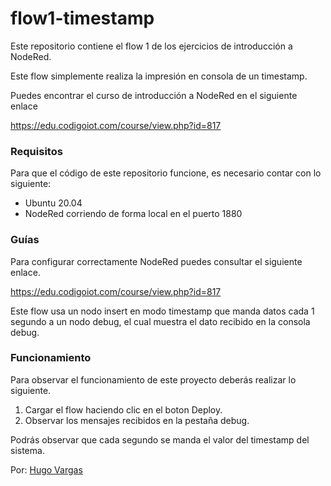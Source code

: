 # flow1-timestamp
Este repositorio contiene el flow 1 de los ejercicios de introducción a NodeRed. 

Este flow simplemente realiza la impresión en consola de un timestamp.

Puedes encontrar el curso de introducción a NodeRed en el siguiente enlace

https://edu.codigoiot.com/course/view.php?id=817

### Requisitos
Para que el código de este repositorio funcione, es necesario contar con lo siguiente:

- Ubuntu 20.04
- NodeRed corriendo de forma local en el puerto 1880

### Guías
Para configurar correctamente NodeRed puedes consultar el siguiente enlace.

https://edu.codigoiot.com/course/view.php?id=817

Este flow usa un nodo insert en modo timestamp que manda datos cada 1 segundo a un nodo debug, el cual muestra el dato recibido en la consola debug.

### Funcionamiento

Para observar el funcionamiento de este proyecto deberás realizar lo siguiente.

1. Cargar el flow haciendo clic en el boton Deploy.
2. Observar los mensajes recibidos en la pestaña debug.

Podrás observar que cada segundo se manda el valor del timestamp del sistema.

Por: [Hugo Vargas](https://github.com/hugoescalpelo)

